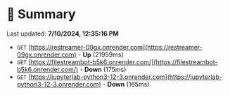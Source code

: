 # 📖 Summary
Last updated: **7/10/2024, 12:35:16 PM**

- `GET` [https://restreamer-09gx.onrender.com](https://restreamer-09gx.onrender.com) - **Up** (21959ms)
- `GET` [https://filestreambot-b5k6.onrender.com/](https://filestreambot-b5k6.onrender.com/) - **Down** (175ms)
- `GET` [https://jupyterlab-python3-12-3.onrender.com](https://jupyterlab-python3-12-3.onrender.com) - **Down** (165ms)
